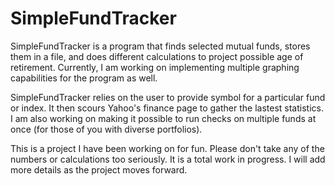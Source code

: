 SimpleFundTracker
=================

SimpleFundTracker is a program that finds selected mutual funds, stores them in a file, and does different calculations to project possible age of retirement. Currently, I am working on implementing multiple graphing capabilities for the program as well. 

SimpleFundTracker relies on the user to provide symbol for a particular fund or index. It then scours Yahoo's finance page to gather the lastest statistics. I am also working on making it possible to run checks on multiple funds at once (for those of you with diverse portfolios). 

This is a project I have been working on for fun. Please don't take any of the numbers or calculations too seriously. It is a total work in progress. I will add more details as the project moves forward. 

